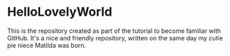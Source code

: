 # HelloLovelyWorld
This is the repository created as part of the tutorial to become familiar with GitHub.
It's a nice and friendly repository, written on the same day my cutie pie niece Matilda was born.
